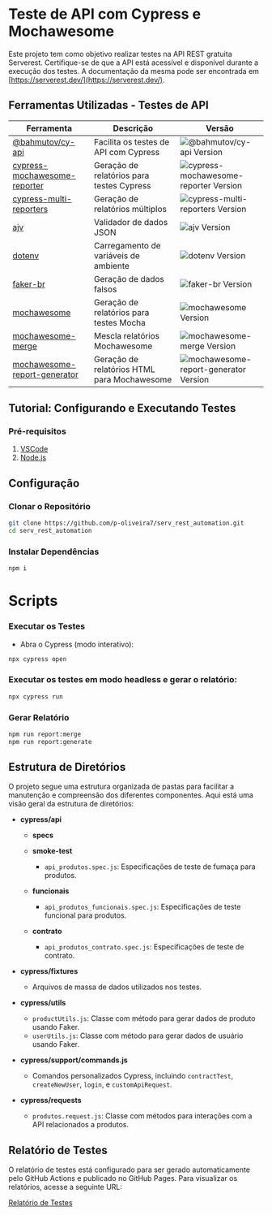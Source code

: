 # Teste de API com Cypress e Mochawesome

Este projeto tem como objetivo realizar testes na API REST gratuita Serverest. Certifique-se de que a API está acessível e disponível durante a execução dos testes. A documentação da mesma pode ser encontrada em [https://serverest.dev/](https://serverest.dev/).

## Ferramentas Utilizadas - Testes de API

| Ferramenta | Descrição | Versão |
|------------|-----------|--------|
| [@bahmutov/cy-api](https://www.npmjs.com/package/@bahmutov/cy-api) | Facilita os testes de API com Cypress | ![@bahmutov/cy-api Version](https://img.shields.io/badge/@bahmutov/cy-api-v2.2.6-brightgreen) |
| [cypress-mochawesome-reporter](https://www.npmjs.com/package/cypress-mochawesome-reporter) | Geração de relatórios para testes Cypress | ![cypress-mochawesome-reporter Version](https://img.shields.io/badge/cypress--mochawesome--reporter-v3.6.0-brightgreen) |
| [cypress-multi-reporters](https://www.npmjs.com/package/cypress-multi-reporters) | Geração de relatórios múltiplos | ![cypress-multi-reporters Version](https://img.shields.io/badge/cypress--multi--reporters-v1.6.3-brightgreen) |
| [ajv](https://www.npmjs.com/package/ajv) | Validador de dados JSON | ![ajv Version](https://img.shields.io/badge/ajv-v8.12.0-brightgreen) |
| [dotenv](https://www.npmjs.com/package/dotenv) | Carregamento de variáveis de ambiente | ![dotenv Version](https://img.shields.io/badge/dotenv-v16.3.1-brightgreen) |
| [faker-br](https://www.npmjs.com/package/faker-br) | Geração de dados falsos | ![faker-br Version](https://img.shields.io/badge/faker--br-v0.4.1-brightgreen) |
| [mochawesome](https://www.npmjs.com/package/mochawesome) | Geração de relatórios para testes Mocha | ![mochawesome Version](https://img.shields.io/badge/mochawesome-v7.1.3-brightgreen) |
| [mochawesome-merge](https://www.npmjs.com/package/mochawesome-merge) | Mescla relatórios Mochawesome | ![mochawesome-merge Version](https://img.shields.io/badge/mochawesome--merge-v4.3.0-brightgreen) |
| [mochawesome-report-generator](https://www.npmjs.com/package/mochawesome-report-generator) | Geração de relatórios HTML para Mochawesome | ![mochawesome-report-generator Version](https://img.shields.io/badge/mochawesome--report--generator-v6.2.0-brightgreen) |

## Tutorial: Configurando e Executando Testes

### Pré-requisitos
1. [VSCode](https://code.visualstudio.com/)
2. [Node.js](https://nodejs.org/)

## Configuração

### Clonar o Repositório
```bash
git clone https://github.com/p-oliveira7/serv_rest_automation.git
cd serv_rest_automation
```
### Instalar Dependências
```bash
npm i
```
# Scripts
### Executar os Testes
- Abra o Cypress (modo interativo):
```bash
npx cypress open
```
### Executar os testes em modo headless e gerar o relatório:

```bash
npx cypress run
```
### Gerar Relatório

```bash
npm run report:merge
npm run report:generate
```

## Estrutura de Diretórios

O projeto segue uma estrutura organizada de pastas para facilitar a manutenção e compreensão dos diferentes componentes. Aqui está uma visão geral da estrutura de diretórios:

- **cypress/api**
  - **specs**

  - **smoke-test**
    - `api_produtos.spec.js`: Especificações de teste de fumaça para produtos.

  - **funcionais**
    - `api_produtos_funcionais.spec.js`: Especificações de teste funcional para produtos.
      
  - **contrato**
    - `api_produtos_contrato.spec.js`: Especificações de teste de contrato.

- **cypress/fixtures**
  - Arquivos de massa de dados utilizados nos testes.

- **cypress/utils**
  - `productUtils.js`: Classe com método para gerar dados de produto usando Faker.
  - `userUtils.js`: Classe com método para gerar dados de usuário usando Faker.

- **cypress/support/commands.js**
  - Comandos personalizados Cypress, incluindo `contractTest`, `createNewUser`, `login`, e `customApiRequest`.

- **cypress/requests**
  - `produtos.request.js`: Classe com métodos para interações com a API relacionados a produtos.

## Relatório de Testes

O relatório de testes está configurado para ser gerado automaticamente pelo GitHub Actions e publicado no GitHub Pages. Para visualizar os relatórios, acesse a seguinte URL:

[Relatório de Testes](https://p-oliveira7.github.io/serv_rest_automation/)
